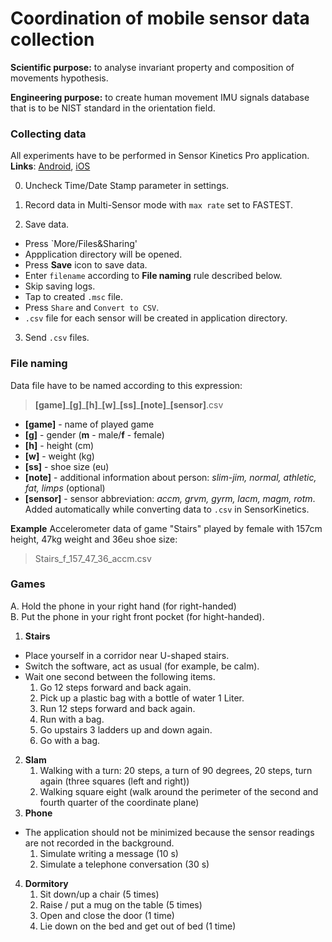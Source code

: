 # Coordination of mobile sensor data collection

**Scientific purpose:** to analyse invariant property and composition of movements hypothesis.

**Engineering purpose:** to create human movement IMU signals database that is to be NIST standard in the orientation field.

### Collecting data

All experiments have to be performed in Sensor Kinetics Pro application. **Links**: [Android](https://play.google.com/store/apps/details?id=com.innoventions.sensorkineticspro&hl=ru), [iOS](https://apps.apple.com/us/app/sensor-kinetics-pro/id623633248)

0. Uncheck Time/Date Stamp parameter in settings.

1. Record data in Multi-Sensor mode with `max rate` set to FASTEST.

2. Save data.
  - Press `More/Files&Sharing'
  - Appplication directory will be opened.
  - Press **Save** icon to save data.
  - Enter `filename` according to **File naming** rule described below.
  - Skip saving logs.
  - Tap to created `.msc` file.
  - Press `Share` and `Convert to CSV`.
  - `.csv` file for each sensor will be created in application directory.
 
 3. Send `.csv` files.
 
### File naming
Data file have to be named according to this expression:
> **[game]**\_**[g]**\_**[h]**\_**[w]**\_**[ss]**\_**[note]**\_**[sensor]**.csv

 * **[game]** - name of played game
 * **[g]** - gender (**m** - male/**f** - female)
 * **[h]** - height (cm)
 * **[w]** - weight (kg)
 * **[ss]** - shoe size (eu)
 * **[note]** - additional information about person: *slim-jim, normal, athletic, fat,  limps* (optional)
 * **[sensor]** - sensor abbreviation: *accm, grvm, gyrm, lacm, magm, rotm*. Added automatically while converting data to `.csv` in SensorKinetics.

**Example**
Accelerometer data of game "Stairs" played by female with 157cm height, 47kg weight and 36eu shoe size: 
> Stairs_f_157_47_36_accm.csv


### Games

A. Hold the phone in your right hand (for right-handed)  
B. Put the phone in your right front pocket (for hight-handed).

1. **Stairs**
  * Place yourself in a corridor near U-shaped stairs.
  * Switch the software, act as usual (for example, be calm).
  * Wait one second between the following items.
    1. Go 12 steps forward and back again.
    2. Pick up a plastic bag with a bottle of water 1 Liter.
    3. Run 12 steps forward and back again.
    4. Run with a bag.
    5. Go upstairs 3 ladders up and down again.
    6. Go with a bag.
2. **Slam**
    1. Walking with a turn: 20 steps, a turn of 90 degrees, 20 steps, turn again (three squares (left and right))
    2. Walking square eight (walk around the perimeter of the second and fourth quarter of the coordinate plane)
3. **Phone**
  * The application should not be minimized because the sensor readings are not recorded in the background.
    1. Simulate writing а message (10 s)
    2. Simulate a telephone conversation (30 s)
4. **Dormitory**
    1. Sit down/up a chair (5 times)
    2. Raise / put a mug on the table (5 times)
    3. Open and close the door (1 time)
    4. Lie down on the bed and get out of bed (1 time)


